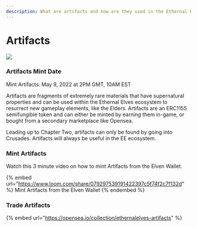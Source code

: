 ```yaml
---
description: What are artifacts and how are they used in the Ethernal Elves Ecosystem?
---
```


# Artifacts

![](../.gitbook/assets/artifact\_full.gif)

### Artifacts Mint Date

Mint Artifacts:  May 9, 2022 at 2PM GMT, 10AM EST



Artifacts are fragments of extremely rare materials that have supernatural properties and can be used within the Ethernal Elves ecosystem to resurrect new gameplay elements, like the Elders. Artifacts are an ERC1155 semifungible token and can either be minted by earning them in-game, or bought from a secondary marketplace like Opensea.

Leading up to Chapter Two, artifacts can only be found by going into Crusades. Artifacts will always be useful in the EE ecosystem.

### Mint Artifacts

Watch this 3 minute video on how to mint Artifacts from the Elven Wallet.

{% embed url="https://www.loom.com/share/079297539191422397c5f74f2c7f132d" %}
Mint Artifacts from the Elven Wallet
{% endembed %}

### Trade Artifacts

{% embed url="https://opensea.io/collection/ethernalelves-artifacts" %}




